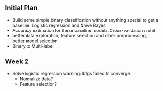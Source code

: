 ## Initial Plan

* Build some simple binary classification without anything special to get a baseline. Logistic regression and Naive Bayes
* Accuracy estimation for these baseline models. Cross-validation n shit
* better data exploration, feature selection and other preprocessing, better model selection
* Binary to Multi-label

## Week 2

* Solve logistic regression warning: lbfgs failed to converge
	* Normalize data?
	* Feature selection?

